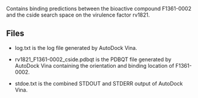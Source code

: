 Contains binding predictions between the bioactive compound F1361-0002 and the cside search space on the virulence factor rv1821.

## Files

- log.txt is the log file generated by AutoDock Vina.

- rv1821_F1361-0002_cside.pdbqt is the PDBQT file generated by AutoDock Vina containing the orientation and binding location of F1361-0002.

- stdoe.txt is the combined STDOUT and STDERR output of AutoDock Vina.

